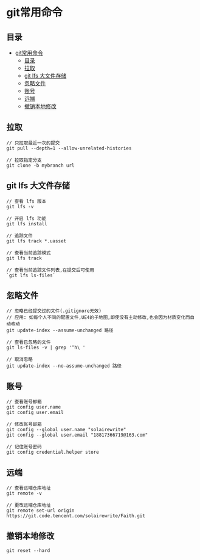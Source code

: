 # git常用命令
## 目录
- [git常用命令](#git常用命令)
  - [目录](#目录)
  - [拉取](#拉取)
  - [git lfs 大文件存储](#git-lfs-大文件存储)
  - [忽略文件](#忽略文件)
  - [账号](#账号)
  - [远端](#远端)
  - [撤销本地修改](#撤销本地修改)

## 拉取
```
// 只拉取最近一次的提交
git pull --depth=1 --allow-unrelated-histories

// 拉取指定分支  
git clone -b mybranch url
```

## git lfs 大文件存储
```
// 查看 lfs 版本
git lfs -v

// 开启 lfs 功能
git lfs install

// 追踪文件
git lfs track *.uasset

// 查看当前追踪模式
git lfs track

// 查看当前追踪文件列表,在提交后可使用
`git lfs ls-files`  
```

## 忽略文件
```
// 忽略已经提交过的文件(.gitignore无效)
// 应用: 如每个人不同的配置文件,UE4的子地图,即使没有主动修改,也会因为材质变化而自动改动
git update-index --assume-unchanged 路径

// 查看已忽略的文件
git ls-files -v | grep '^h\ '

// 取消忽略
git update-index --no-assume-unchanged 路径
```

## 账号
```
// 查看账号邮箱
git config user.name
git config user.email

// 修改账号邮箱
git config --global user.name "solairewrite"
git config --global user.email "18817366719@163.com"

// 记住账号密码
git config credential.helper store
```

## 远端  
```
// 查看远端仓库地址
git remote -v

// 更改远端仓库地址
git remote set-url origin https://git.code.tencent.com/solairewrite/Faith.git
```

## 撤销本地修改
```
git reset --hard
```